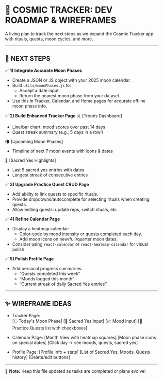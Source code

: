 # 🌌 COSMIC TRACKER: DEV ROADMAP & WIREFRAMES

A living plan to track the next steps as we expand the Cosmic Tracker app with rituals, quests, moon cycles, and more.

---

## 🚀 NEXT STEPS

✅ **1) Integrate Accurate Moon Phases**
- Create a JSON or JS object with your 2025 moon calendar.
- Build `utils/moonPhases.js` to:
  - Accept a date input.
  - Return the nearest moon phase from your dataset.
- Use this in Tracker, Calendar, and Home pages for accurate offline moon phase info.

✅ **2) Build Enhanced Tracker Page**
📊 [Trends Dashboard]
- Line/bar chart: mood scores over past 14 days
- Quest streak summary (e.g., 5 days in a row!)

🌘 [Upcoming Moon Phases]
- Timeline of next 7 moon events with icons & dates

🌟 [Sacred Yes Highlights]
- Last 5 sacred yes entries with dates
- Longest streak of consecutive entries

✅ **3) Upgrade Practice Quest CRUD Page**
- Add ability to link quests to specific rituals.
- Provide dropdowns/autocomplete for selecting rituals when creating quests.
- Allow editing quests: update reps, switch rituals, etc.

✅ **4) Refine Calendar Page**
- Display a heatmap calendar:
  - Color-code by mood intensity or quests completed each day.
  - Add moon icons on new/full/quarter moon dates.
- Consider using `react-calendar` or `react-heatmap-calendar` for visual polish.

✅ **5) Polish Profile Page**
- Add personal progress summaries:
  - “Quests completed this week”
  - “Moods logged this month”
  - “Current streak of daily Sacred Yes entries”

---

## ✨ WIREFRAME IDEAS

- Tracker Page:  
[🌕 Today's Moon Phase]
[📝 Sacred Yes input]
[📈 Mood input]
[🧘 Practice Quests list with checkboxes]

- Calendar Page:
[Month View with heatmap squares]
[Moon phase icons on special dates]
[Click day → see moods, quests, sacred yes]

- Profile Page:
[Profile info + stats]
[List of Sacred Yes, Moods, Quests history]
[Delete/edit buttons]

---

🚨 **Note:** Keep this file updated as tasks are completed or plans evolve!